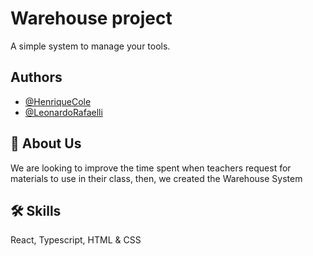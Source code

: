 # Warehouse project

A simple system to manage your tools. 



## Authors

- [@HenriqueCole](https://www.github.com/HenriqueCole)
- [@LeonardoRafaelli](https://www.github.com/LeonardoRafaelli)


## 🚀 About Us
We are looking to improve the time spent when teachers request for materials to use in their class, then, we created the Warehouse System


## 🛠 Skills
React, Typescript, HTML & CSS
